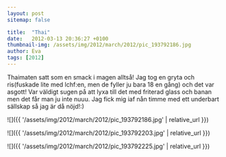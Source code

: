 ```yaml
---
layout: post
sitemap: false

title:  "Thai"
date:   2012-03-13 20:36:27 +0100
thumbnail-img: /assets/img/2012/march/2012/pic_193792186.jpg
author: Eva
tags: [2012]
---
```


Thaimaten satt som en smack i magen alltså! Jag tog en gryta och ris(fuskade lite med lchf:en, men de fyller ju bara 18 en gång) och det var asgott! Var väldigt sugen på att lyxa till det med friterad glass och banan men det får man ju inte nuuu. Jag fick mig iaf nån timme med ett underbart sällskap så jag är då nöjd!:)

![]({{ '/assets/img/2012/march/2012/pic_193792186.jpg'  | relative_url }})

![]({{ '/assets/img/2012/march/2012/pic_193792203.jpg'  | relative_url }})

![]({{ '/assets/img/2012/march/2012/pic_193792225.jpg'  | relative_url }})

